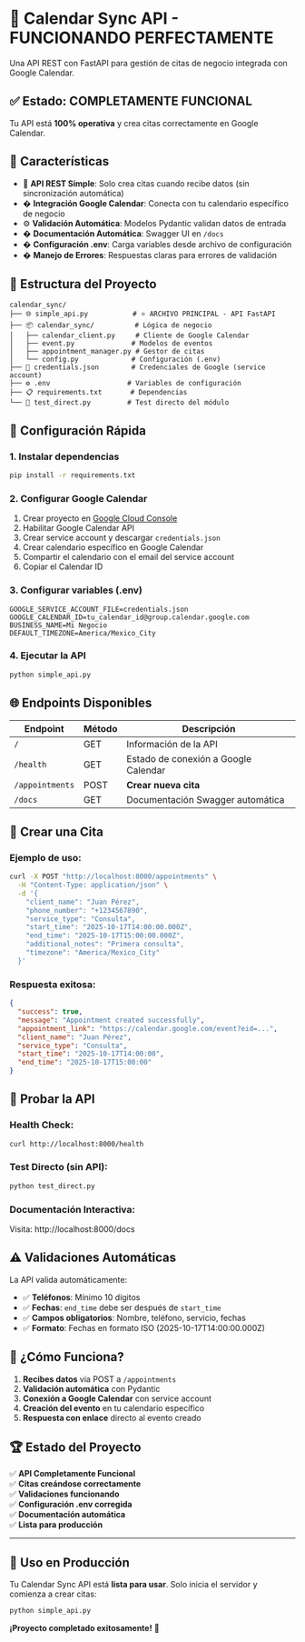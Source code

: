 # 🎉 Calendar Sync API - FUNCIONANDO PERFECTAMENTE

Una API REST con FastAPI para gestión de citas de negocio integrada con Google Calendar.

## ✅ Estado: COMPLETAMENTE FUNCIONAL

Tu API está **100% operativa** y crea citas correctamente en Google Calendar.

## 🚀 Características

- 📅 **API REST Simple**: Solo crea citas cuando recibe datos (sin sincronización automática)
- � **Integración Google Calendar**: Conecta con tu calendario específico de negocio
- ⚙️ **Validación Automática**: Modelos Pydantic validan datos de entrada
- � **Documentación Automática**: Swagger UI en `/docs`
- � **Configuración .env**: Carga variables desde archivo de configuración
- �️ **Manejo de Errores**: Respuestas claras para errores de validación

## 📁 Estructura del Proyecto

```
calendar_sync/
├── 🌐 simple_api.py           # ⭐ ARCHIVO PRINCIPAL - API FastAPI
├── 📦 calendar_sync/          # Lógica de negocio
│   ├── calendar_client.py     # Cliente de Google Calendar
│   ├── event.py              # Modelos de eventos
│   ├── appointment_manager.py # Gestor de citas
│   └── config.py             # Configuración (.env)
├── 🔧 credentials.json        # Credenciales de Google (service account)
├── ⚙️ .env                   # Variables de configuración
├── 📋 requirements.txt       # Dependencias
└── 🧪 test_direct.py         # Test directo del módulo
```

## 🔧 Configuración Rápida

### 1. Instalar dependencias
```bash
pip install -r requirements.txt
```

### 2. Configurar Google Calendar
1. Crear proyecto en [Google Cloud Console](https://console.cloud.google.com/)
2. Habilitar Google Calendar API
3. Crear service account y descargar `credentials.json`
4. Crear calendario específico en Google Calendar
5. Compartir el calendario con el email del service account
6. Copiar el Calendar ID

### 3. Configurar variables (.env)
```env
GOOGLE_SERVICE_ACCOUNT_FILE=credentials.json
GOOGLE_CALENDAR_ID=tu_calendar_id@group.calendar.google.com
BUSINESS_NAME=Mi Negocio
DEFAULT_TIMEZONE=America/Mexico_City
```

### 4. Ejecutar la API
```bash
python simple_api.py
```

## 🌐 Endpoints Disponibles

| Endpoint | Método | Descripción |
|----------|---------|-------------|
| `/` | GET | Información de la API |
| `/health` | GET | Estado de conexión a Google Calendar |
| `/appointments` | POST | **Crear nueva cita** |
| `/docs` | GET | Documentación Swagger automática |

## 📝 Crear una Cita

### Ejemplo de uso:
```bash
curl -X POST "http://localhost:8000/appointments" \
  -H "Content-Type: application/json" \
  -d '{
    "client_name": "Juan Pérez",
    "phone_number": "+1234567890",
    "service_type": "Consulta",
    "start_time": "2025-10-17T14:00:00.000Z",
    "end_time": "2025-10-17T15:00:00.000Z",
    "additional_notes": "Primera consulta",
    "timezone": "America/Mexico_City"
  }'
```

### Respuesta exitosa:
```json
{
  "success": true,
  "message": "Appointment created successfully",
  "appointment_link": "https://calendar.google.com/event?eid=...",
  "client_name": "Juan Pérez",
  "service_type": "Consulta",
  "start_time": "2025-10-17T14:00:00",
  "end_time": "2025-10-17T15:00:00"
}
```

## 🧪 Probar la API

### Health Check:
```bash
curl http://localhost:8000/health
```

### Test Directo (sin API):
```bash
python test_direct.py
```

### Documentación Interactiva:
Visita: http://localhost:8000/docs

## ⚠️ Validaciones Automáticas

La API valida automáticamente:
- ✅ **Teléfonos**: Mínimo 10 dígitos
- ✅ **Fechas**: `end_time` debe ser después de `start_time`
- ✅ **Campos obligatorios**: Nombre, teléfono, servicio, fechas
- ✅ **Formato**: Fechas en formato ISO (2025-10-17T14:00:00.000Z)

## 🎯 ¿Cómo Funciona?

1. **Recibes datos** via POST a `/appointments`
2. **Validación automática** con Pydantic
3. **Conexión a Google Calendar** con service account
4. **Creación del evento** en tu calendario específico
5. **Respuesta con enlace** directo al evento creado

## 🏆 Estado del Proyecto

✅ **API Completamente Funcional**  
✅ **Citas creándose correctamente**  
✅ **Validaciones funcionando**  
✅ **Configuración .env corregida**  
✅ **Documentación automática**  
✅ **Lista para producción**  

---

## 🚀 Uso en Producción

Tu Calendar Sync API está **lista para usar**. Solo inicia el servidor y comienza a crear citas:

```bash
python simple_api.py
```

**¡Proyecto completado exitosamente!** 🎉